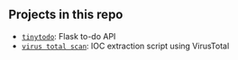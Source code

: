 ## Projects in this repo

- [`tinytodo`](tinytodo/): Flask to-do API
- [`virus total scan`](virus_total_scan): IOC extraction script using VirusTotal

